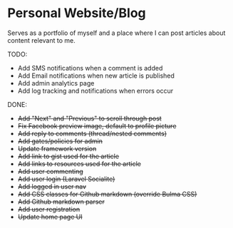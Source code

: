 # Personal Website/Blog

Serves as a portfolio of myself and a place where I can post articles about content relevant to me.

TODO:

* Add SMS notifications when a comment is added
* Add Email notifications when new article is published
* Add admin analytics page
* Add log tracking and notifications when errors occur

DONE:

* ~~Add "Next" and "Previous" to scroll through post~~
* ~~Fix Facebook preview image, default to profile picture~~
* ~~Add reply to comments (thread/nested comments)~~
* ~~Add gates/policies for admin~~
* ~~Update framework version~~
* ~~Add link to gist used for the article~~
* ~~Add links to resources used for the article~~
* ~~Add user commenting~~
* ~~Add user login (Laravel Socialite)~~
* ~~Add logged in user nav~~
* ~~Add CSS classes for Github markdown (override Bulma CSS)~~
* ~~Add Github markdown parser~~
* ~~Add user registration~~
* ~~Update home page UI~~
